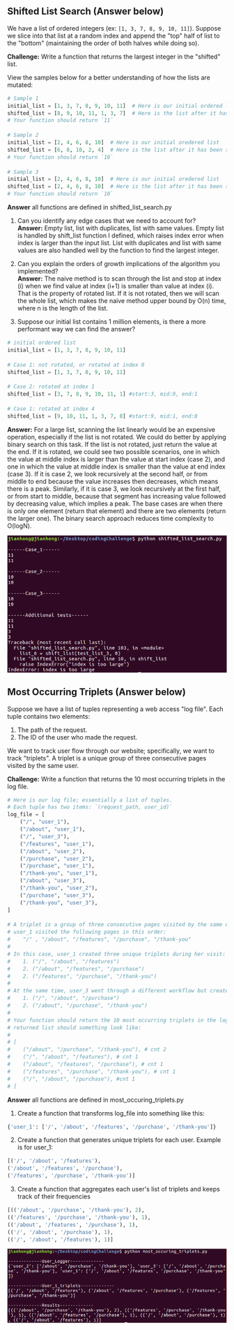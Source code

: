 ## Shifted List Search (Answer below)

We have a list of ordered integers (ex: `[1, 3, 7, 8, 9, 10, 11]`). Suppose we slice into that list at a random index and append the "top" half of list to the "bottom" (maintaining the order of both halves while doing so).

**Challenge:** Write a function that returns the largest integer in the "shifted" list.

View the samples below for a better understanding of how the lists are mutated:

```python
# Sample 1
initial_list = [1, 3, 7, 8, 9, 10, 11]  # Here is our initial ordered list
shifted_list = [8, 9, 10, 11, 1, 3, 7]  # Here is the list after it has been sliced (at index 3) and shifted
# Your function should return `11`

# Sample 2
initial_list = [2, 4, 6, 8, 10]  # Here is our initial oredered list
shifted_list = [6, 8, 10, 2, 4]  # Here is the list after it has been sliced (at index 2) and shifted
# Your function should return `10`

# Sample 3
initial_list = [2, 4, 6, 8, 10]  # Here is our initial oredered list
shifted_list = [2, 4, 6, 8, 10]  # Here is the list after it has been sliced (at index 0) and shifted
# Your function should return `10`
```
**Answer** all functions are defined in shifted_list_search.py
1. Can you identify any edge cases that we need to account for?<br/>
**Answer:** Empty list, list with duplicates, list with same values. Empty list is handled by shift_list function
I defined, which raises index error when index is larger than the input list. List with duplicates and list with
same values are also handled well by the function to find the largest integer.

2. Can you explain the orders of growth implications of the algorithm you implemented?<br/>
**Answer:** The naive method is to scan through the list and stop at index (i) when we find value at index (i+1)
is smaller than value at index (i). That is the property of rotated list. If it is not rotated, then we will
scan the whole list, which makes the naive method upper bound by O(n) time, where n is the length of the list.

3. Suppose our initial list contains 1 million elements, is there a more performant way we can find the answer?
```python
# initial ordered list
initial_list = [1, 3, 7, 8, 9, 10, 11]

# Case 1: not rotated, or rotated at index 0
shifted_list = [1, 3, 7, 8, 9, 10, 11]

# Case 2: rotated at index 1
shifted_list = [3, 7, 8, 9, 10, 11, 1] #start:3, mid:9, end:1

# Case 1: rotated at index 4
shifted_list = [9, 10, 11, 1, 3, 7, 8] #start:9, mid:1, end:8
```
**Answer:** For a large list, scanning the list linearly would be an expensive operation, especially if the list 
is not rotated. We could do better by applying binary search on this task. If the list is not rotated, just
return the value at the end. If it is rotated, we could see two possible scenarios, one in which the value
at middle index is larger than the value at start index (case 2), and one in which the value at middle index
is smaller than the value at end index (case 3). If it is case 2, we look recursively at the second half, or
from middle to end because the value increases then decreases, which means there is a peak. Similarly, if it
is case 3, we look recursively at the first half, or from start to middle, because that segment has increasing
value followed by decreasing value, which implies a peak. The base cases are when there is only one element
(return that element) and there are two elements (return the larger one). The binary search approach reduces 
time complexity to O(logN).

<img src="https://github.com/jhkuang11/codeChallenge/blob/master/results/shift_list_search.png" />

## Most Occurring Triplets (Answer below)

Suppose we have a list of tuples representing a web access "log file". Each tuple contains two elements:

1. The path of the request.
2. The ID of the user who made the request.

We want to track user flow through our website; specifically, we want to track "triplets". A triplet is a unique group of three consecutive pages visited by the same user.

**Challenge:** Write a function that returns the 10 most occurring triplets in the log file.

```python
# Here is our log file; essentially a list of tuples.
# Each tuple has two items: `(request_path, user_id)`
log_file = [
    ("/", "user_1"),
    ("/about", "user_1"),
    ("/", "user_3"),
    ("/features", "user_1"),
    ("/about", "user_2"),
    ("/purchase", "user_2"),
    ("/purchase", "user_1"),
    ("/thank-you", "user_1"),
    ("/about", "user_3"),
    ("/thank-you", "user_2"),
    ("/purchase", "user_3"),
    ("/thank-you", "user_3"),
]

# A triplet is a group of three consecutive pages visited by the same user. For example,
# user_1 visited the following pages in this order:
#    "/" , "/about", "/features", "/purchase", "/thank-you"
#
# In this case, user_1 created three unique triplets during her visit:
#    1. ("/", "/about", "/features")
#    2. ("/about", "/features", "/purchase")
#    2. ("/features", "/purchase", "/thank-you")
#
# At the same time, user_3 went through a different workflow but created two unique triplets during his visit:
#    1. ("/", "/about", "/purchase")
#    2. ("/about", "/purchase", "/thank-you")
#
# Your function should return the 10 most occurring triplets in the log file. Given the log file above, the
# returned list should something look like:
#
# [
#    ("/about", "/purchase", "/thank-you"), # cnt 2
#    ("/", "/about", "/features"), # cnt 1
#    ("/about", "/features", "/purchase"), # cnt 1
#    ("/features", "/purchase", "/thank-you"), # cnt 1
#    ("/", "/about", "/purchase"), #cnt 1
# ]
```
**Answer** all functions are defined in most_occuring_triplets.py
1. Create a function that transforms log_file into something like this:
```python
{'user_1': ['/', '/about', '/features', '/purchase', '/thank-you']}
```
2. Create a function that generates unique triplets for each user. Example is for user_1:
 ```python
[('/', '/about', '/features'), 
 ('/about', '/features', '/purchase'), 
 ('/features', '/purchase', '/thank-you')]
```
3. Create a function that aggregates each user's list of triplets and keeps track of their frequencies
 ```python
[(('/about', '/purchase', '/thank-you'), 2), 
 (('/features', '/purchase', '/thank-you'), 1), 
 (('/about', '/features', '/purchase'), 1), 
 (('/', '/about', '/purchase'), 1), 
 (('/', '/about', '/features'), 1)]
```
<img src="https://github.com/jhkuang11/codeChallenge/blob/master/results/most_occurring_triplet.png" />




